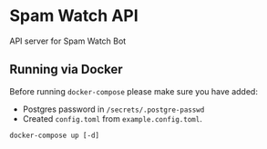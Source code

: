 # Spam Watch API

API server for Spam Watch Bot

## Running via Docker

Before running `docker-compose` please make sure you have added:
* Postgres password in `/secrets/.postgre-passwd`
* Created `config.toml` from `example.config.toml`.

```
docker-compose up [-d]
```

